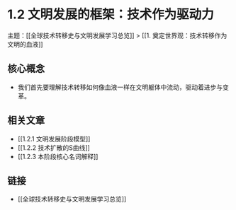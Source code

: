 # 1.2 文明发展的框架：技术作为驱动力

主题：[[全球技术转移史与文明发展学习总览]] > [[1. 奠定世界观：技术转移作为文明的血液]]

## 核心概念

- 我们首先要理解技术转移如何像血液一样在文明躯体中流动，驱动着进步与变革。

## 相关文章

- [[1.2.1 文明发展阶段模型]]
- [[1.2.2 技术扩散的S曲线]]
- [[1.2.3 本阶段核心名词解释]]

## 链接

- [[全球技术转移史与文明发展学习总览]]
